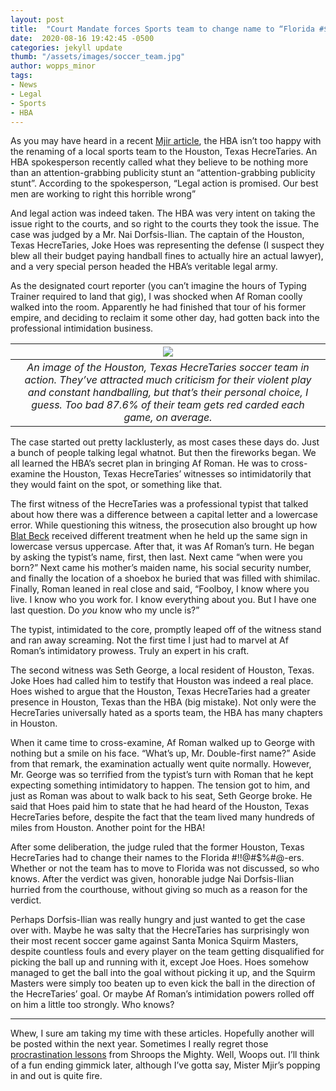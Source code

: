 ```yaml
---
layout: post
title:  "Court Mandate forces Sports team to change name to “Florida #$!$!@#$%#@-ers"
date:  2020-08-16 19:42:45 -0500
categories: jekyll update
thumb: "/assets/images/soccer_team.jpg"
author: wopps_minor
tags:
- News
- Legal
- Sports
- HBA
---
```


As you may have heard in a recent [Mjir article](https://hecrenews.github.io/jekyll/update/2020/08/09/hecrenews-to-take-legal-action-against-houston-hecretaries.md.html), the HBA isn’t too happy with the renaming of a local sports team to the Houston, Texas HecreTaries. An HBA spokesperson recently called what they believe to be nothing more than an attention-grabbing publicity stunt an “attention-grabbing publicity stunt”. According to the spokesperson, “Legal action is promised. Our best men are working to right this horrible wrong”

And legal action was indeed taken. The HBA was very intent on taking the issue right to the courts, and so right to the courts they took the issue. The case was judged by a Mr. Nai Dorfsis-Ilian. The captain of the Houston, Texas HecreTaries, Joke Hoes was representing the defense (I suspect they blew all their budget paying handball fines to actually hire an actual lawyer), and a very special person headed the HBA’s veritable legal army.

As the designated court reporter (you can’t imagine the hours of Typing Trainer required to land that gig), I was shocked when Af Roman coolly walked into the room. Apparently he had finished that tour of his former empire, and deciding to reclaim it some other day, had gotten back into the professional intimidation business. 

| ![](https://hecrenews.github.io/assets/images/houston_texas_hecretaries_in_action.jpg)  |
|:-:|
| *An image of the Houston, Texas HecreTaries soccer team in action. They’ve attracted much criticism for their violent play and constant handballing, but that’s their personal choice, I guess. Too bad 87.6% of their team gets red carded each game, on average.*  |

The case started out pretty lacklusterly, as most cases these days do. Just a bunch of people talking legal whatnot. But then the fireworks began. We all learned the HBA’s secret plan in bringing Af Roman. He was to cross-examine the Houston, Texas HecreTaries’ witnesses so intimidatorily that they would faint on the spot, or something like that.

The first witness of the HecreTaries was a professional typist that talked about how there was a difference between a capital letter and a lowercase error. While questioning this witness, the prosecution also brought up how [Blat Beck](https://hecrenews.github.io/jekyll/update/2020/06/20/writing-in-all-caps-found-to-be-more-persuasive.html) received different treatment when he held up the same sign in lowercase versus uppercase. After that, it was Af Roman’s turn. He began by asking the typist’s name, first, then last. Next came “when were you born?” Next came his mother’s maiden name, his social security number, and finally the location of a shoebox he buried that was filled with shimilac. Finally, Roman leaned in real close and said, “Foolboy, I know where you live. I know who you work for. I know everything about you. But I have one last question. Do *you* know who my uncle is?”

The typist, intimidated to the core, promptly leaped off of the witness stand and ran away screaming. Not the first time I just had to marvel at Af Roman’s intimidatory prowess. Truly an expert in his craft.

The second witness was Seth George, a local resident of Houston, Texas. Joke Hoes had called him to testify that Houston was indeed a real place. Hoes wished to argue that the Houston, Texas HecreTaries had a greater presence in Houston, Texas than the HBA (big mistake). Not only were the HecreTaries universally hated as a sports team, the HBA has many chapters in Houston. 

When it came time to cross-examine, Af Roman walked up to George with nothing but a smile on his face. “What’s up, Mr. Double-first name?” Aside from that remark, the examination actually went quite normally. However, Mr. George was so terrified from the typist’s turn with Roman that he kept expecting something intimidatory to happen. The tension got to him, and just as Roman was about to walk back to his seat, Seth George broke. He said that Hoes paid him to state that he had heard of the Houston, Texas HecreTaries before, despite the fact that the team lived many hundreds of miles from Houston. Another point for the HBA!

After some deliberation, the judge ruled that the former Houston, Texas HecreTaries had to change their names to the Florida #$!$!@#$%#@-ers. Whether or not the team has to move to Florida was not discussed, so who knows. After the verdict was given, honorable judge Nai Dorfsis-Ilian hurried from the courthouse, without giving so much as a reason for the verdict. 

Perhaps Dorfsis-Ilian was really hungry and just wanted to get the case over with. Maybe he was salty that the HecreTaries has surprisingly won their most recent soccer game against Santa Monica Squirm Masters, despite countless fouls and every player on the team getting disqualified for picking the ball up and running with it, except Joe Hoes. Hoes somehow managed to get the ball into the goal without picking it up, and the Squirm Masters were simply too beaten up to even kick the ball in the direction of the HecreTaries’ goal. Or maybe Af Roman’s intimidation powers rolled off on him a little too strongly. Who knows?

---

Whew, I sure am taking my time with these articles. Hopefully another will be posted within the next year. Sometimes I really regret those [procrastination lessons](https://hecrenews.github.io/jekyll/update/2020/07/30/an-update-on-our-legal-troubles.html) from Shroops the Mighty. Well, Woops out. I’ll think of a fun ending gimmick later, although I’ve gotta say, Mister Mjir’s popping in and out is quite fire.
